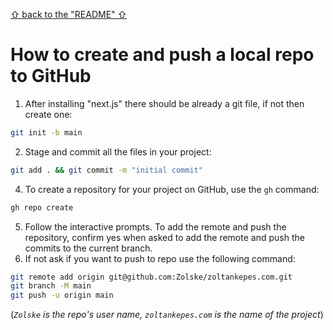 [&#X21e7; back to the "README" &#X21e7;](../../../README.md)

# How to create and push a local repo to GitHub

1. After installing "next.js" there should be already a git file, if not then create one:

```bash
git init -b main
```

2. Stage and commit all the files in your project:

```bash
git add . && git commit -m "initial commit"
```

4. To create a repository for your project on GitHub, use the `gh` command:

```bash
gh repo create
```

5. Follow the interactive prompts. To add the remote and push the repository, confirm yes when asked to add the remote and push the commits to the current branch.
6. If not ask if you want to push to repo use the following command:

```bash
git remote add origin git@github.com:Zolske/zoltankepes.com.git
git branch -M main
git push -u origin main
```

(_`Zolske` is the repo's user name, `zoltankepes.com` is the name of the project_)
